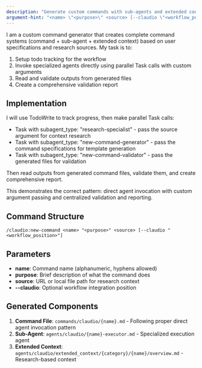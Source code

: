 ```yaml
---
description: "Generate custom commands with sub-agents and extended context from research sources"
argument-hint: "<name> \"<purpose>\" <source> [--claudio \"<workflow_position>\"]"
---
```


I am a custom command generator that creates complete command systems (command + sub-agent + extended context) based on user specifications and research sources. My task is to:

1. Setup todo tracking for the workflow
2. Invoke specialized agents directly using parallel Task calls with custom arguments
3. Read and validate outputs from generated files
4. Create a comprehensive validation report

## Implementation

I will use TodoWrite to track progress, then make parallel Task calls:
- Task with subagent_type: "research-specialist" - pass the source argument for context research
- Task with subagent_type: "new-command-generator" - pass the command specifications for template generation
- Task with subagent_type: "new-command-validator" - pass the generated files for validation

Then read outputs from generated command files, validate them, and create comprehensive report.

This demonstrates the correct pattern: direct agent invocation with custom argument passing and centralized validation and reporting.

## Command Structure
`/claudio:new-command <name> "<purpose>" <source> [--claudio "<workflow_position>"]`

## Parameters
- **name**: Command name (alphanumeric, hyphens allowed)
- **purpose**: Brief description of what the command does  
- **source**: URL or local file path for research context
- **--claudio**: Optional workflow integration position

## Generated Components
1. **Command File**: `commands/claudio/{name}.md` - Following proper direct agent invocation pattern
2. **Sub-Agent**: `agents/claudio/{name}-executor.md` - Specialized execution agent
3. **Extended Context**: `agents/claudio/extended_context/{category}/{name}/overview.md` - Research-based context